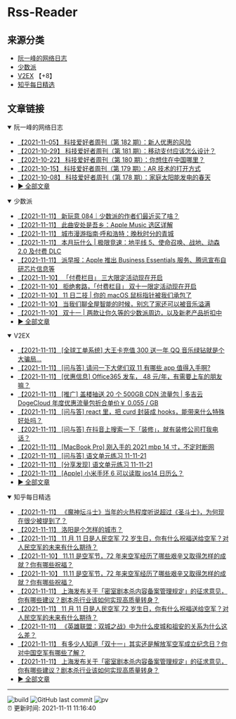 # Rss-Reader

## 来源分类

* [阮一峰的网络日志](#阮一峰的网络日志)
* [少数派](#少数派)
* [V2EX](#V2EX) 【+8】
* [知乎每日精选](#知乎每日精选)

## 文章链接

<details open>
    <summary id="阮一峰的网络日志">
     阮一峰的网络日志
    </summary>


* [【2021-11-05】 科技爱好者周刊（第 182 期）：新人优惠的风险](http://www.ruanyifeng.com/blog/2021/11/weekly-issue-182.html)
* [【2021-10-29】 科技爱好者周刊（第 181 期）：移动支付应该怎么设计？](http://www.ruanyifeng.com/blog/2021/10/weekly-issue-181.html)
* [【2021-10-22】 科技爱好者周刊（第 180 期）：你想住在中国哪里？](http://www.ruanyifeng.com/blog/2021/10/weekly-issue-180.html)
* [【2021-10-15】 科技爱好者周刊（第 179 期）：AR 技术的打开方式](http://www.ruanyifeng.com/blog/2021/10/weekly-issue-179.html)
* [【2021-10-08】 科技爱好者周刊（第 178 期）：家庭太阳能发电的春天](http://www.ruanyifeng.com/blog/2021/10/weekly-issue-178.html)
* [:arrow_forward: 全部文章](data/阮一峰的网络日志.md)
</details>

<details open>
    <summary id="少数派">
     少数派
    </summary>


* [【2021-11-11】 新玩意 084｜少数派的作者们最近买了啥？](https://sspai.com/post/69871)
* [【2021-11-11】 此曲安处是吾乡：Apple Music 选区详解](https://sspai.com/post/69741)
* [【2021-11-11】 城市漫游指南·呼和浩特：晚秋时分的青城](https://sspai.com/post/69709)
* [【2021-11-11】 本月玩什么 | 极限竞速：地平线 5、使命召唤、战地、动森 2.0 及付费 DLC](https://sspai.com/post/69880)
* [【2021-11-11】 派早报：Apple 推出 Business Essentials 服务、腾讯宣布自研芯片信息等](https://sspai.com/post/69883)
* [【2021-11-10】 「付费栏目」 三大限定活动现在开启](https://sspai.com/post/69833)
* [【2021-11-10】 拒绝套路，「付费栏目」 双十一限定活动现在开启](https://sspai.com/post/69833)
* [【2021-11-10】 11 日二技 | 你的 macOS 鼠标指针被我们承包了](https://sspai.com/post/69830)
* [【2021-11-10】 当我们聊全屋智能的时候，别忘了家还可以被音乐溢满](https://sspai.com/post/69730)
* [【2021-11-10】 双十一 | 两款让你久等的少数派周边，以及新老产品折扣中](https://sspai.com/post/69808)
* [:arrow_forward: 全部文章](data/少数派.md)
</details>

<details open>
    <summary id="V2EX">
     V2EX
    </summary>


* [【2021-11-11】 [全球工单系统] 大王卡充值 300 送一年 QQ 音乐绿钻就是个大骗局...](https://www.v2ex.com/t/814760)
* [【2021-11-11】 [问与答] 请问一下大佬们双 11 有哪些 app 值得入手啊?](https://www.v2ex.com/t/814759)
* [【2021-11-11】 [优惠信息] Office365 发车， 48 元/年，有需要上车的朋友嘛？](https://www.v2ex.com/t/814758)
* [【2021-11-11】 [推广] 盖楼抽送 20 个 500GB CDN 流量包 | 多吉云 DogeCloud 年度优惠流量包折合单价￥ 0.055 / GB](https://www.v2ex.com/t/814757)
* [【2021-11-11】 [问与答] react 里，把 curd 封装成 hooks，能带来什么特殊好处吗？](https://www.v2ex.com/t/814756)
* [【2021-11-11】 [问与答] 在抖音上搜索一下「装修」，就有装修公司打我电话？](https://www.v2ex.com/t/814755)
* [【2021-11-11】 [MacBook Pro] 刚入手的 2021 mbp 14 寸，不定时断网](https://www.v2ex.com/t/814754)
* [【2021-11-11】 [问与答] 语文单元练习 11-11-21](https://www.v2ex.com/t/814753)
* [【2021-11-11】 [分享发现] 语文单元练习 11-11-21](https://www.v2ex.com/t/814753)
* [【2021-11-11】 [Apple] 小米手环 6 可以读取 ios14 日历么？](https://www.v2ex.com/t/814752)
* [:arrow_forward: 全部文章](data/V2EX.md)
</details>

<details open>
    <summary id="知乎每日精选">
     知乎每日精选
    </summary>


* [【2021-11-11】 《魔神坛斗士》当年的火热程度听说超过《圣斗士》，为何现在很少被提到了？](http://www.zhihu.com/question/22239664/answer/1793448474?utm_campaign=rss&utm_medium=rss&utm_source=rss&utm_content=title)
* [【2021-11-11】 洛阳是个怎样的城市？](http://www.zhihu.com/question/23038472/answer/2218265357?utm_campaign=rss&utm_medium=rss&utm_source=rss&utm_content=title)
* [【2021-11-11】 11 月 11 日是人民空军 72 岁生日，你有什么祝福送给空军？对人民空军的未来有什么期待？](http://www.zhihu.com/question/497725427/answer/2218162346?utm_campaign=rss&utm_medium=rss&utm_source=rss&utm_content=title)
* [【2021-11-10】 11.11 是空军节，72 年来空军经历了哪些艰辛又取得怎样的成就？你有哪些祝福？](http://www.zhihu.com/question/495919290/answer/2216733513?utm_campaign=rss&utm_medium=rss&utm_source=rss&utm_content=title)
* [【2021-11-10】 11.11 是空军节，72 年来空军经历了哪些艰辛又取得怎样的成就？你有哪些祝福？](http://www.zhihu.com/question/495919290/answer/2216552803?utm_campaign=rss&utm_medium=rss&utm_source=rss&utm_content=title)
* [【2021-11-11】 上海发布关于「密室剧本杀内容备案管理规定」的征求意见，你有哪些建议？剧本杀行业该如何实现高质量转身？](http://www.zhihu.com/question/498036163/answer/2218056217?utm_campaign=rss&utm_medium=rss&utm_source=rss&utm_content=title)
* [【2021-11-11】 11 月 11 日是人民空军 72 岁生日，你有什么祝福送给空军？对人民空军的未来有什么期待？](http://www.zhihu.com/question/497725427/answer/2217625126?utm_campaign=rss&utm_medium=rss&utm_source=rss&utm_content=title)
* [【2021-11-11】 《英雄联盟：双城之战》中为什么皮城和祖安的关系为什么这么差？](http://www.zhihu.com/question/497416934/answer/2216445414?utm_campaign=rss&utm_medium=rss&utm_source=rss&utm_content=title)
* [【2021-11-11】 有多少人知道「双十一」其实还是解放军空军成立纪念日？你对中国空军有哪些了解？](http://www.zhihu.com/question/493319619/answer/2217726848?utm_campaign=rss&utm_medium=rss&utm_source=rss&utm_content=title)
* [【2021-11-11】 上海发布关于「密室剧本杀内容备案管理规定」的征求意见，你有哪些建议？剧本杀行业该如何实现高质量转身？](http://www.zhihu.com/question/498036163/answer/2217351303?utm_campaign=rss&utm_medium=rss&utm_source=rss&utm_content=title)
* [:arrow_forward: 全部文章](data/知乎每日精选.md)
</details>


---

![build](https://github.com/LikaiLee/rss-reader/workflows/rss%20reader/badge.svg)
![GitHub last commit](https://img.shields.io/github/last-commit/likailee/rss-reader)
![pv](https://pageview.vercel.app/?github_user=likailee) <br>
:alarm_clock: 更新时间: 2021-11-11 11:16:40